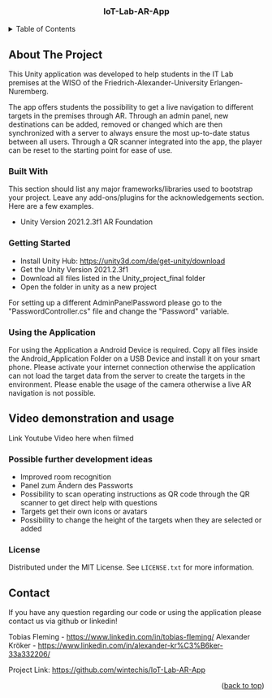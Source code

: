 

<h3 align="center">IoT-Lab-AR-App</h3>

<!-- TABLE OF CONTENTS -->
<details>
  <summary>Table of Contents</summary>
  <ol>
    <ul>
      <li> <a href="#about-the-project">About The Project</a></li>
    </ul>
  </ol>
</details>



<!-- ABOUT THE PROJECT -->
## About The Project

This Unity application was developed to help students in the IT Lab premises at the WISO of the Friedrich-Alexander-University Erlangen-Nuremberg.

The app offers students the possibility to get a live navigation to different targets in the premises through AR. 
Through an admin panel, new destinations can be added, removed or changed which are then synchronized with a server to always ensure the most up-to-date status between all users. Through a QR scanner integrated into the app, the player can be reset to the starting point for ease of use. 

<!-- BUILT WITH -->
### Built With

This section should list any major frameworks/libraries used to bootstrap your project. Leave any add-ons/plugins for the acknowledgements section. Here are a few examples.

* Unity Version 2021.2.3f1 AR Foundation

<!-- GETTING STARTED -->
### Getting Started

* Install Unity Hub: https://unity3d.com/de/get-unity/download
* Get the Unity Version 2021.2.3f1
* Download all files listed in the Unity_project_final folder
* Open the folder in unity as a new project
  
For setting up a different AdminPanelPassword please go to the "PasswordController.cs" file and change the "Password" variable. 

<!-- USING THE APPLICATION -->
### Using the Application

For using the Application a Android Device is required. Copy all files inside the Android_Application Folder on a USB Device and install it on your smart phone. Please activate your internet connection otherwise the application can not load the target data from the server to create the targets in the environment. Please enable the usage of the camera otherwise a live AR navigation is not possible.

<!-- USAGE EXAMPLES -->
## Video demonstration and usage

Link Youtube Video here when filmed

<!-- FURTHER DEVELOPMENT -->

### Possible further development ideas

* Improved room recognition 
* Panel zum Ändern des Passworts
* Possibility to scan operating instructions as QR code through the QR scanner to get direct help with questions
* Targets get their own icons or avatars 
* Possibility to change the height of the targets when they are selected or added

<!-- LICENSE -->
### License

Distributed under the MIT License. See `LICENSE.txt` for more information.

<!-- CONTACT -->
## Contact

If you have any question regarding our code or using the application please contact us via github or linkedin!

Tobias Fleming - https://www.linkedin.com/in/tobias-fleming/
Alexander Kröker - https://www.linkedin.com/in/alexander-kr%C3%B6ker-33a332206/

Project Link: https://github.com/wintechis/IoT-Lab-AR-App

<p align="right">(<a href="#readme-top">back to top</a>)</p>


